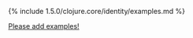 {% include 1.5.0/clojure.core/identity/examples.md %}

[Please add examples!](https://github.com/arrdem/grimoire/edit/master/_includes/1.6.0/clojure.core/identity/examples.md)
